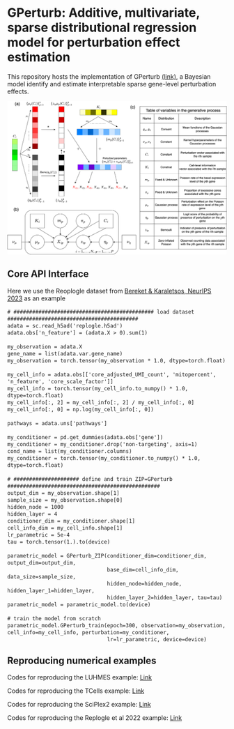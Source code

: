 # GPerturb: Additive, multivariate, sparse distributional regression model for  perturbation effect estimation
This repository hosts the implementation of GPerturb [(link)](https://bmcbioinformatics.biomedcentral.com/articles/10.1186/s12859-024-05682-0), a Bayesian model identify and estimate interpretable sparse gene-level perturbation effects. 

<p align="center"><img src="https://github.com/hwxing3259/GPerturb/blob/main/visualisation/perturbation-generative-process-ZIP.drawio.png" alt="GPerturb" width="900px" /></p>

## Core API Interface
Here we use the Reoplogle dataset from [Bereket & Karaletsos, NeurIPS 2023](https://arxiv.org/abs/2311.02794) as an example
```
# ############################################# load dataset ##########################################
adata = sc.read_h5ad('replogle.h5ad')
adata.obs['n_feature'] = (adata.X > 0).sum(1)

my_observation = adata.X
gene_name = list(adata.var.gene_name)
my_observation = torch.tensor(my_observation * 1.0, dtype=torch.float)

my_cell_info = adata.obs[['core_adjusted_UMI_count', 'mitopercent', 'n_feature', 'core_scale_factor']]
my_cell_info = torch.tensor(my_cell_info.to_numpy() * 1.0, dtype=torch.float)
my_cell_info[:, 2] = my_cell_info[:, 2] / my_cell_info[:, 0]
my_cell_info[:, 0] = np.log(my_cell_info[:, 0])

pathways = adata.uns['pathways']

my_conditioner = pd.get_dummies(adata.obs['gene'])
my_conditioner = my_conditioner.drop('non-targeting', axis=1)
cond_name = list(my_conditioner.columns)
my_conditioner = torch.tensor(my_conditioner.to_numpy() * 1.0, dtype=torch.float)

# ##################### define and train ZIP=GPerturb #################################################
output_dim = my_observation.shape[1]
sample_size = my_observation.shape[0]
hidden_node = 1000
hidden_layer = 4
conditioner_dim = my_conditioner.shape[1]
cell_info_dim = my_cell_info.shape[1]
lr_parametric = 5e-4  
tau = torch.tensor(1.).to(device)

parametric_model = GPerturb_ZIP(conditioner_dim=conditioner_dim, output_dim=output_dim,
                                base_dim=cell_info_dim, data_size=sample_size,
                                hidden_node=hidden_node, hidden_layer_1=hidden_layer,
                                hidden_layer_2=hidden_layer, tau=tau)
parametric_model = parametric_model.to(device)

# train the model from scratch
parametric_model.GPerturb_train(epoch=300, observation=my_observation, cell_info=my_cell_info, perturbation=my_conditioner, 
                                lr=lr_parametric, device=device)
```

## Reproducing numerical examples
Codes for reproducing the LUHMES example: [Link](https://github.com/hwxing3259/GPerturb/blob/main/demo/LUHMES_GPerturb.ipynb)

Codes for reproducing the TCells example: [Link](https://github.com/hwxing3259/GPerturb/blob/main/demo/TCells_GPerturb.ipynb)

Codes for reproducing the SciPlex2 example: [Link](https://github.com/hwxing3259/GPerturb/blob/main/demo/SciPlex2_GPerturb.ipynb)

Codes for reproducing the Replogle et al 2022 example: [Link](https://github.com/hwxing3259/GPerturb/blob/main/demo/Replogle_GPerturb.ipynb)
